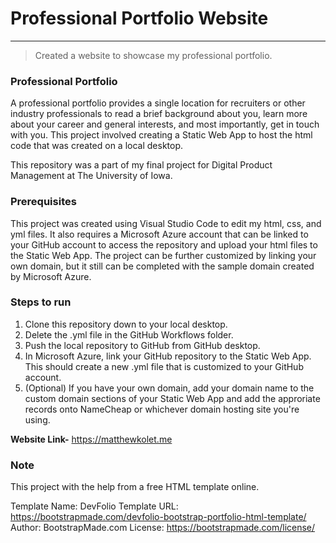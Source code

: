 # Professional Portfolio Website
---
> Created a website to showcase my professional portfolio.

### Professional Portfolio
A professional portfolio provides a single location for recruiters or other industry professionals to read a brief background about you, learn more about your career and general interests, and most importantly, get in touch with you. This project involved creating a Static Web App to host the html code that was created on a local desktop.

This repository was a part of my final project for Digital Product Management at The University of Iowa.

### Prerequisites
This project was created using Visual Studio Code to edit my html, css, and yml files. It also requires a Microsoft Azure account that can be linked to your GitHub account to access the repository and upload your html files to the Static Web App. The project can be further customized by linking your own domain, but it still can be completed with the sample domain created by Microsoft Azure.

### Steps to run
1. Clone this repository down to your local desktop.
2. Delete the .yml file in the GitHub Workflows folder.
3. Push the local repository to GitHub from GitHub desktop.
4. In Microsoft Azure, link your GitHub repository to the Static Web App. This should create a new .yml file that is customized to your GitHub account.
5. (Optional) If you have your own domain, add your domain name to the custom domain sections of your Static Web App and add the approriate records onto NameCheap or whichever domain hosting site you're using.

**Website Link-** https://matthewkolet.me

### Note
This project with the help from a free HTML template online.

Template Name: DevFolio
Template URL: https://bootstrapmade.com/devfolio-bootstrap-portfolio-html-template/
Author: BootstrapMade.com
License: https://bootstrapmade.com/license/
